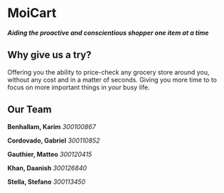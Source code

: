 # MoiCart

**_Aiding the proactive and conscientious shopper one item at a time_**

## Why give us a try?

Offering you the ability to price-check any grocery store around you,
without any cost and in a matter of seconds. Giving you more time to
to focus on more important things in your busy life.

## Our Team

**Benhallam, Karim**
_300100867_

**Cordovado, Gabriel**
_300110852_

**Gauthier, Matteo**
_300120415_

**Khan, Daanish**
_300126840_

**Stella, Stefano**
_300113450_
